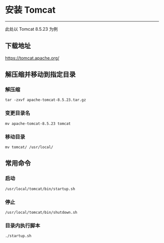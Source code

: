 # 安装 Tomcat

---

此处以 Tomcat 8.5.23 为例

## 下载地址

https://tomcat.apache.org/

## 解压缩并移动到指定目录

### 解压缩

```
tar -zxvf apache-tomcat-8.5.23.tar.gz
```

### 变更目录名

```
mv apache-tomcat-8.5.23 tomcat
```

### 移动目录

```
mv tomcat/ /usr/local/
```

## 常用命令

### 启动

```
/usr/local/tomcat/bin/startup.sh
```

### 停止

```
/usr/local/tomcat/bin/shutdown.sh
```

### 目录内执行脚本

```
./startup.sh
```